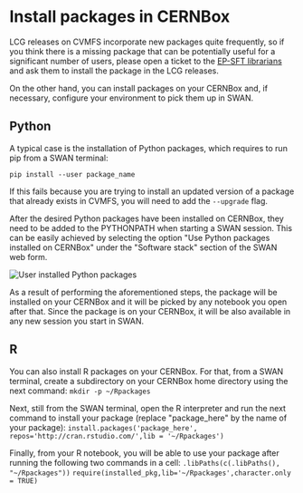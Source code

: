 # Install packages in CERNBox

LCG releases on CVMFS incorporate new packages quite frequently, so if you think there is a missing package that can be 
potentially useful for a significant number of users, please open a ticket to the [EP-SFT librarians](https://sft.its.cern.ch/jira/projects/SPI)
and ask them to install the package in the LCG releases.

On the other hand, you can install packages on your CERNBox and, if necessary, configure your environment to pick them 
up in SWAN. 

## Python

A typical case is the installation of Python packages, which requires to run pip from a SWAN terminal:

   `pip install --user package_name`

If this fails because you are trying to install an updated version of a package that already exists in CVMFS, you will need to add the `--upgrade` flag.

After the desired Python packages have been installed on CERNBox, they need to be added to the PYTHONPATH when starting a SWAN session. This can be easily 
achieved by selecting the option "Use Python packages installed on CERNBox" under the "Software stack" section of the SWAN web form.

![][user_python_packages]

As a result of performing the aforementioned steps, the package will be installed on your CERNBox and it will be picked by 
any notebook you open after that. Since the package is on your CERNBox, it will be also available in any new session 
you start in SWAN.

## R

You can also install R packages on your CERNBox. For that, from a SWAN terminal, create a subdirectory on your CERNBox home directory using the next command:
`mkdir -p ~/Rpackages`

Next, still from the SWAN terminal, open the R interpreter and run the next command to install your package (replace "package_here" by the name of your package):
`install.packages('package_here', repos='http://cran.rstudio.com/',lib = '~/Rpackages')`

Finally, from your R notebook, you will be able to use your package after running the following two commands in a cell:
`.libPaths(c(.libPaths(), "~/Rpackages"))`
`require(installed_pkg,lib='~/Rpackages',character.only = TRUE)`

[user_python_packages]: ../images/user_python_packages.png "User installed Python packages"